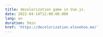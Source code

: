 ```yaml
---
title: decolorization game in Vue.js.
date: 2022-04-14T12:00:00.000
lang: en
duration: 5min
href: 'https://decolorization.elonehoo.me/'
---
```


<Title />
